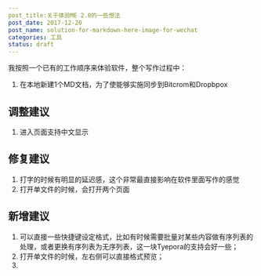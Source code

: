 ```yaml
---
post_title:关于体验ME 2.0的一些想法
post_date: 2017-12-20
post_name: solution-for-markdown-here-image-for-wechat
categories: 工具
status: draft
---
```


我按照一个已有的工作顺序来体验软件，整个写作过程中：
1. 在本地新建1个MD文档，为了使能够实施同步到Bitcrom和Dropbpox
## 调整建议
1. 进入页面支持中文显示
## 修复建议
1. 打字的时候有明显的延迟感，这个非常最直接影响在软件里面写作的感觉
2. 打开单文件的时候，会打开两个页面
## 新增建议
1. 可以直接一些快捷键设定格式，比如有时候需要批量对某些内容做有序列表的处理，或者更换有序列表为无序列表，这一块Tyepora的支持会好一些；
2. 打开单文件的时候，左右侧可以直接格式预览；
3.
 